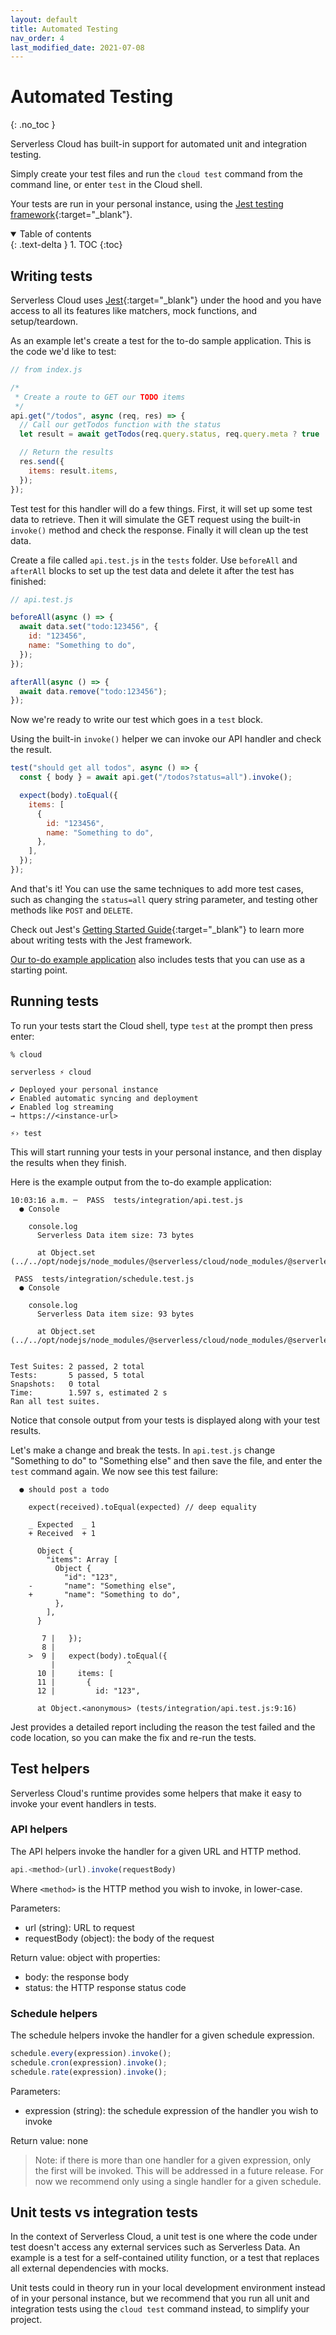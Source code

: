 ```yaml
---
layout: default
title: Automated Testing
nav_order: 4
last_modified_date: 2021-07-08
---
```


# Automated Testing

{: .no_toc }

Serverless Cloud has built-in support for automated unit and integration testing.

Simply create your test files and run the `cloud test` command from the command line, or enter `test` in the Cloud shell.

Your tests are run in your personal instance, using the [Jest testing framework](https://jestjs.io/){:target="\_blank"}.

<details open markdown="block">
  <summary>
    Table of contents
  </summary>
  {: .text-delta }
1. TOC
{:toc}
</details>

## Writing tests

Serverless Cloud uses [Jest](https://jestjs.io/){:target="\_blank"} under the hood and you have access to all its features like matchers, mock functions, and setup/teardown.

As an example let's create a test for the to-do sample application. This is the code we'd like to test:

```js
// from index.js

/*
 * Create a route to GET our TODO items
 */
api.get("/todos", async (req, res) => {
  // Call our getTodos function with the status
  let result = await getTodos(req.query.status, req.query.meta ? true : {});

  // Return the results
  res.send({
    items: result.items,
  });
});
```

Test test for this handler will do a few things. First, it will set up some test data to retrieve. Then it will simulate the GET request using the built-in `invoke()` method and check the response. Finally it will clean up the test data.

Create a file called `api.test.js` in the `tests` folder. Use `beforeAll` and `afterAll` blocks to set up the test data and delete it after the test has finished:

```js
// api.test.js

beforeAll(async () => {
  await data.set("todo:123456", {
    id: "123456",
    name: "Something to do",
  });
});

afterAll(async () => {
  await data.remove("todo:123456");
});
```

Now we're ready to write our test which goes in a `test` block.

Using the built-in `invoke()` helper we can invoke our API handler and check the result.

```js
test("should get all todos", async () => {
  const { body } = await api.get("/todos?status=all").invoke();

  expect(body).toEqual({
    items: [
      {
        id: "123456",
        name: "Something to do",
      },
    ],
  });
});
```

And that's it! You can use the same techniques to add more test cases, such as changing the `status=all` query string parameter, and testing other methods like `POST` and `DELETE`.

Check out Jest's [Getting Started Guide](https://jestjs.io/docs/getting-started){:target="\_blank"} to learn more about writing tests with the Jest framework.

[Our to-do example application](https://github.com/serverless/cloud/tree/main/examples/default) also includes tests that you can use as a starting point.

## Running tests

To run your tests start the Cloud shell, type `test` at the prompt then press enter:

```
% cloud

serverless ⚡ cloud

✔ Deployed your personal instance
✔ Enabled automatic syncing and deployment
✔ Enabled log streaming
→ https://<instance-url>

⚡› test
```

This will start running your tests in your personal instance, and then display the results when they finish.

Here is the example output from the to-do example application:

```
10:03:16 a.m. ─  PASS  tests/integration/api.test.js
  ● Console

    console.log
      Serverless Data item size: 73 bytes

      at Object.set (../../opt/nodejs/node_modules/@serverless/cloud/node_modules/@serverless/data_internal/dist/index.js:2:496474)

 PASS  tests/integration/schedule.test.js
  ● Console

    console.log
      Serverless Data item size: 93 bytes

      at Object.set (../../opt/nodejs/node_modules/@serverless/cloud/node_modules/@serverless/data_internal/dist/index.js:2:496474)


Test Suites: 2 passed, 2 total
Tests:       5 passed, 5 total
Snapshots:   0 total
Time:        1.597 s, estimated 2 s
Ran all test suites.
```

Notice that console output from your tests is displayed along with your test results.

Let's make a change and break the tests. In `api.test.js` change "Something to do" to "Something else" and then save the file, and enter the `test` command again. We now see this test failure:

```
  ● should post a todo

    expect(received).toEqual(expected) // deep equality

    _ Expected  _ 1
    + Received  + 1

      Object {
        "items": Array [
          Object {
            "id": "123",
    -       "name": "Something else",
    +       "name": "Something to do",
          },
        ],
      }

       7 |   });
       8 |
    >  9 |   expect(body).toEqual({
         |                ^
      10 |     items: [
      11 |       {
      12 |         id: "123",

      at Object.<anonymous> (tests/integration/api.test.js:9:16)
```

Jest provides a detailed report including the reason the test failed and the code location, so you can make the fix and re-run the tests.

## Test helpers

Serverless Cloud's runtime provides some helpers that make it easy to invoke your event handlers in tests.

### API helpers

The API helpers invoke the handler for a given URL and HTTP method.

```js
api.<method>(url).invoke(requestBody)
```

Where `<method>` is the HTTP method you wish to invoke, in lower-case.

Parameters:

- url (string): URL to request
- requestBody (object): the body of the request

Return value: object with properties:

- body: the response body
- status: the HTTP response status code

### Schedule helpers

The schedule helpers invoke the handler for a given schedule expression.

```js
schedule.every(expression).invoke();
schedule.cron(expression).invoke();
schedule.rate(expression).invoke();
```

Parameters:

- expression (string): the schedule expression of the handler you wish to invoke

Return value: none

> Note: if there is more than one handler for a given expression, only the first will be invoked. This will be addressed in a future release. For now we recommend only using a single handler for a given schedule.

## Unit tests vs integration tests

In the context of Serverless Cloud, a unit test is one where the code under test doesn't access any external services such as Serverless Data. An example is a test for a self-contained utility function, or a test that replaces all external dependencies with mocks.

Unit tests could in theory run in your local development environment instead of in your personal instance, but we recommend that you run all unit and integration tests using the `cloud test` command instead, to simplify your project.
